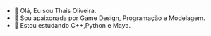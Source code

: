- 👋 Olá, Eu sou Thais Oliveira.
- 👀 Sou apaixonada por Game Design, Programação e Modelagem.
- 🌱 Estou estudando C++,Python e Maya.

